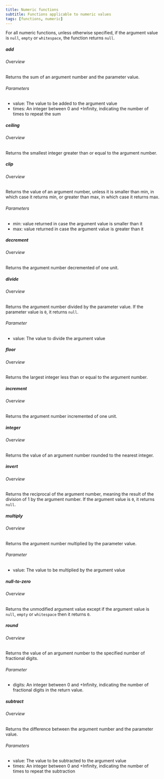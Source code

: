 ```yaml
---
title: Numeric functions
subtitle: Functions applicable to numeric values
tags: [functions, numeric]
---
```


For all numeric functions, unless otherwise specified, if the argument value is `null`, `empty` or `whitespace`, the function returns `null`.

<!-- START AUTO-GENERATED -->
##### add
###### Overview

Returns the sum of an argument number and the parameter value.

###### Parameters
* value: The value to be added to the argument value
* times: An integer between 0 and +Infinity, indicating the number of times to repeat the sum

##### ceiling
###### Overview

Returns the smallest integer greater than or equal to the argument number.

##### clip
###### Overview

Returns the value of an argument number, unless it is smaller than min, in which case it returns min, or greater than max, in which case it returns max.

###### Parameters
* min: value returned in case the argument value is smaller than it
* max: value returned in case the argument value is greater than it

##### decrement
###### Overview

Returns the argument number decremented of one unit.

##### divide
###### Overview

Returns the argument number divided by the parameter value. If the parameter value is `0`, it returns `null`.

###### Parameter
* value: The value to divide the argument value

##### floor
###### Overview

Returns the largest integer less than or equal to the argument number.

##### increment
###### Overview

Returns the argument number incremented of one unit.

##### integer
###### Overview

Returns the value of an argument number rounded to the nearest integer.

##### invert
###### Overview

Returns the reciprocal of the argument number, meaning the result of the division of 1 by the argument number. If the argument value is `0`, it returns `null`.

##### multiply
###### Overview

Returns the argument number multiplied by the parameter value.

###### Parameter
* value: The value to be multiplied by the argument value

##### null-to-zero
###### Overview

Returns the unmodified argument value except if the argument value is `null`, `empty` or `whitespace` then it returns `0`.

##### round
###### Overview

Returns the value of an argument number to the specified number of fractional digits.

###### Parameter
* digits: An integer between 0 and +Infinity, indicating the number of fractional digits in the return value.

##### subtract
###### Overview

Returns the difference between the argument number and the parameter value.

###### Parameters
* value: The value to be subtracted to the argument value
* times: An integer between 0 and +Infinity, indicating the number of times to repeat the subtraction

<!-- END AUTO-GENERATED -->
